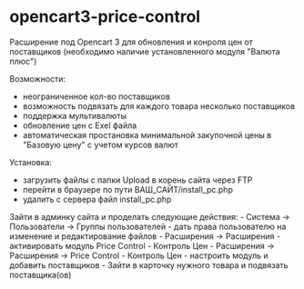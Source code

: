 # opencart3-price-control

Расширение под Opencart 3 для обновления и конроля цен от поставщиков (необходимо наличие установленного модуля "Валюта плюс")

Возможности:
- неограниченное кол-во поставщиков
- возможность подвязать для каждого товара несколько поставщиков
- поддержка мультивалюты
- обновление цен с Exel файла
- автоматическая простановка минимальной закупочной цены в "Базовую цену" с учетом курсов валют

Установка:
  - загрузить файлы с папки Upload в корень сайта через FTP
  - перейти в браузере по пути ВАШ_САЙТ/install_pc.php
  - удалить с сервера файл install_pc.php
  
  Зайти в админку сайта и проделать следующие действия:
    - Система -> Пользователи -> Группы пользователей - дать права пользователю на изменение и редактирование файлов
    - Расширения -> Расширения - активировать модуль Price Control - Контроль Цен
    - Расширения -> Расширения -> Price Control - Контроль Цен - настроить модуль и добавить поставщиков
    - Зайти в карточку нужного товара и подвязать поставщика(ов)
